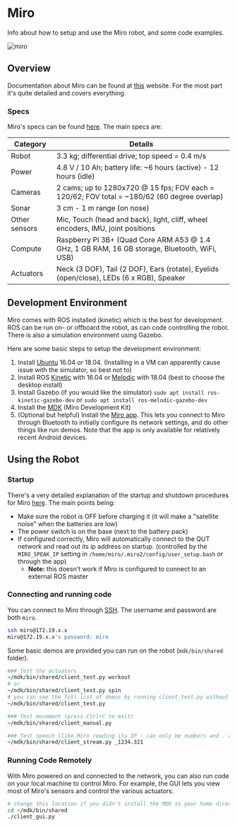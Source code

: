 # Miro

Info about how to setup and use the Miro robot, and some code examples.

![miro](http://labs.consequentialrobotics.com/miro-e/docs/media/icon_intro_h300.jpg)

## Overview

Documentation about Miro can be found at [this](http://labs.consequentialrobotics.com/miro-e/docs/index.php?page=Introduction) website. For the most part it's quite detailed and covers everything.

### Specs

Miro's specs can be found [here](http://labs.consequentialrobotics.com/miro-e/docs/index.php?page=Introduction_Specification). The main specs are:

| Category | Details
| -------- | -------
| Robot    | 3.3 kg; differential drive; top speed = 0.4 m/s
| Power    | 4.8 V / 10 Ah; battery life: ~6 hours (active) - 12 hours (idle)
| Cameras  | 2 cams; up to 1280x720 @ 15 fps; FOV each = 120/62; FOV total = ~180/62 (60 degree overlap)
| Sonar    | 3 cm - 1 m range (on nose)
| Other sensors | Mic, Touch (head and back), light, cliff, wheel encoders, IMU, joint positions
| Compute  | Raspberry Pi 3B+ (Quad Core ARM A53 @ 1.4 GHz, 1 GB RAM, 16 GB storage, Bluetooth, WiFi, USB)
| Actuators| Neck (3 DOF), Tail (2 DOF), Ears (rotate), Eyelids (open/close), LEDs (6 x RGB), Speaker

## Development Environment

Miro comes with ROS installed (kinetic) which is the best for development. ROS can be run on- or offboard the robot, as can code controlling the robot. There is also a simulation environment using Gazebo.

Here are some basic steps to setup the development environment:

1. Install [Ubuntu](https://ubuntu.com/download/desktop) 16.04 or 18.04. (Installing in a VM can apparently cause issue with the simulator, so best not to)
2. Install ROS [Kinetic](http://wiki.ros.org/kinetic/Installation/Ubuntu) with 16.04 or [Melodic](http://wiki.ros.org/melodic/Installation/Ubuntu) with 18.04 (best to choose the desktop install)
3. Install Gazebo (if you would like the simulator) `sudo apt install ros-kinetic-gazebo-dev` or `sudo apt install ros-melodic-gazebo-dev`
4. Install the [MDK](http://labs.consequentialrobotics.com/miro-e/docs/index.php?page=Developer_Install_Steps_Install_MDK) (Miro Development Kit)
5. (Optional but helpful) Install the [Miro app](http://labs.consequentialrobotics.com/miro-e/docs/index.php?page=Husbandry_MIROapp). This lets you connect to Miro through Bluetooth to initially configure its network settings, and do other things like run demos. Note that the app is only available for relatively recent Android devices.

## Using the Robot

### Startup

There's a very detailed explanation of the startup and shutdown procedures for Miro [here](http://labs.consequentialrobotics.com/miro-e/docs/index.php?page=Husbandry_Power_Up). The main points being:

* Make sure the robot is OFF before charging it (it will make a "satellite noise" when the batteries are low)
* The power switch is on the base (next to the battery pack)
* If configured correctly, Miro will automatically connect to the QUT network and read out its ip address on startup. (controlled by the `MIRO_SPEAK_IP` setting in `/home/miro/.miro2/config/user_setup.bash` or through the app)
  * **Note:** this doesn't work if Miro is configured to connect to an external ROS master

### Connecting and running code

You can connect to Miro through [SSH](http://labs.consequentialrobotics.com/miro-e/docs/index.php?page=Technical_Interfaces_SSH). The username and password are both `miro`.

```bash
ssh miro@172.19.x.x
miro@172.19.x.x's password: miro
```

Some basic demos are provided you can run on the robot (`mdk/bin/shared` folder).

```bash
### Test the actuators
~/mdk/bin/shared/client_test.py workout
# or
~/mdk/bin/shared/client_test.py spin
# you can see the full list of demos by running client_test.py without any arguments
~/mdk/bin/shared/client_test.py

### Test movement (press Ctrl+C to exit)
~/mdk/bin/shared/client_manual.py

### Test speech (like Miro reading its IP - can only be numbers and . and should be preceded by an underscore)
~/mdk/bin/shared/client_stream.py _1234.321
```

### Running Code Remotely

With Miro powered on and connected to the network, you can also run code on your local machine to control Miro. For example, the GUI lets you view most of Miro's sensors and control the various actuators.

```bash
# change this location if you didn't install the MDK to your home directory
cd ~/mdk/bin/shared
./client_gui.py
```
